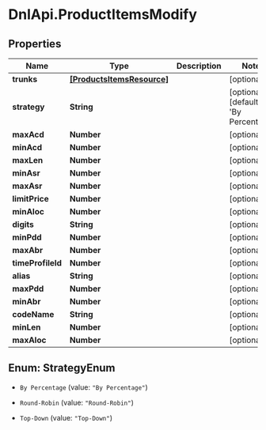 # DnlApi.ProductItemsModify

## Properties
Name | Type | Description | Notes
------------ | ------------- | ------------- | -------------
**trunks** | [**[ProductsItemsResource]**](ProductsItemsResource.md) |  | [optional] 
**strategy** | **String** |  | [optional] [default to &#39;By Percentage&#39;]
**maxAcd** | **Number** |  | [optional] 
**minAcd** | **Number** |  | [optional] 
**maxLen** | **Number** |  | [optional] 
**minAsr** | **Number** |  | [optional] 
**maxAsr** | **Number** |  | [optional] 
**limitPrice** | **Number** |  | [optional] 
**minAloc** | **Number** |  | [optional] 
**digits** | **String** |  | [optional] 
**minPdd** | **Number** |  | [optional] 
**maxAbr** | **Number** |  | [optional] 
**timeProfileId** | **Number** |  | [optional] 
**alias** | **String** |  | [optional] 
**maxPdd** | **Number** |  | [optional] 
**minAbr** | **Number** |  | [optional] 
**codeName** | **String** |  | [optional] 
**minLen** | **Number** |  | [optional] 
**maxAloc** | **Number** |  | [optional] 


<a name="StrategyEnum"></a>
## Enum: StrategyEnum


* `By Percentage` (value: `"By Percentage"`)

* `Round-Robin` (value: `"Round-Robin"`)

* `Top-Down` (value: `"Top-Down"`)




